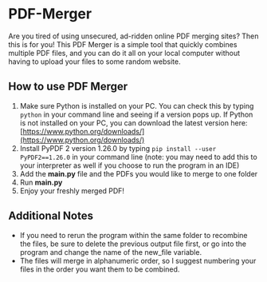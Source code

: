 # PDF-Merger

Are you tired of using unsecured, ad-ridden online PDF merging sites? Then this is for you! This PDF Merger is a simple tool that quickly combines multiple PDF files, and you can do it all on your local computer without having to upload your files to some random website. 

## How to use PDF Merger
1. Make sure Python is installed on your PC. You can check this by typing `python` in your command line and seeing if a version pops up. If Python is not installed on your PC, you can download the latest version here: [https://www.python.org/downloads/](https://www.python.org/downloads/)
2. Install PyPDF 2 version 1.26.0 by typing `pip install --user PyPDF2==1.26.0` in your command line (note: you may need to add this to your interpreter as well if you choose to run the program in an IDE)
3. Add the **main.py** file and the PDFs you would like to merge to one folder
4. Run **main.py** 
5. Enjoy your freshly merged PDF!


## Additional Notes 
- If you need to rerun the program within the same folder to recombine the files, be sure to delete the previous output file first, or go into the program and change the name of the new_file variable. 
- The files will merge in alphanumeric order, so I suggest numbering your files in the order you want them to be combined. 
